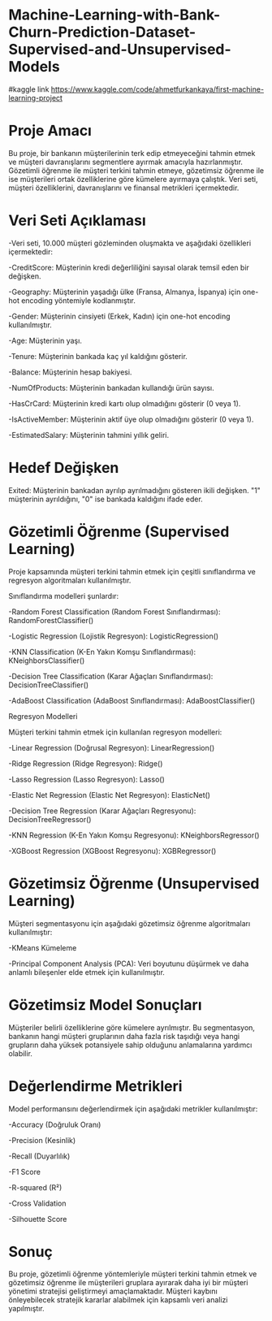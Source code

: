 # Machine-Learning-with-Bank-Churn-Prediction-Dataset-Supervised-and-Unsupervised-Models
#kaggle link
https://www.kaggle.com/code/ahmetfurkankaya/first-machine-learning-project
# Proje Amacı
Bu proje, bir bankanın müşterilerinin terk edip etmeyeceğini tahmin etmek ve müşteri davranışlarını segmentlere ayırmak amacıyla hazırlanmıştır. Gözetimli 
öğrenme ile müşteri terkini tahmin etmeye, gözetimsiz öğrenme ile ise müşterileri ortak özelliklerine göre kümelere ayırmaya çalıştık. Veri seti, müşteri özelliklerini, 
davranışlarını ve finansal metrikleri içermektedir.
# Veri Seti Açıklaması
-Veri seti, 10.000 müşteri gözleminden oluşmakta ve aşağıdaki özellikleri içermektedir:

-CreditScore: Müşterinin kredi değerliliğini sayısal olarak temsil eden bir değişken.

-Geography: Müşterinin yaşadığı ülke (Fransa, Almanya, İspanya) için one-hot encoding yöntemiyle kodlanmıştır.

-Gender: Müşterinin cinsiyeti (Erkek, Kadın) için one-hot encoding kullanılmıştır.

-Age: Müşterinin yaşı.

-Tenure: Müşterinin bankada kaç yıl kaldığını gösterir.

-Balance: Müşterinin hesap bakiyesi.

-NumOfProducts: Müşterinin bankadan kullandığı ürün sayısı.

-HasCrCard: Müşterinin kredi kartı olup olmadığını gösterir (0 veya 1).

-IsActiveMember: Müşterinin aktif üye olup olmadığını gösterir (0 veya 1).

-EstimatedSalary: Müşterinin tahmini yıllık geliri.

# Hedef Değişken

Exited: Müşterinin bankadan ayrılıp ayrılmadığını gösteren ikili değişken. "1" müşterinin ayrıldığını, "0" ise bankada kaldığını ifade eder.

# Gözetimli Öğrenme (Supervised Learning)
Proje kapsamında müşteri terkini tahmin etmek için çeşitli sınıflandırma ve regresyon algoritmaları kullanılmıştır. 

Sınıflandırma modelleri şunlardır:

-Random Forest Classification (Random Forest Sınıflandırması): RandomForestClassifier()

-Logistic Regression (Lojistik Regresyon): LogisticRegression()

-KNN Classification (K-En Yakın Komşu Sınıflandırması): KNeighborsClassifier()

-Decision Tree Classification (Karar Ağaçları Sınıflandırması): DecisionTreeClassifier()

-AdaBoost Classification (AdaBoost Sınıflandırması): AdaBoostClassifier()

Regresyon Modelleri

Müşteri terkini tahmin etmek için kullanılan regresyon modelleri:

-Linear Regression (Doğrusal Regresyon): LinearRegression()

-Ridge Regression (Ridge Regresyon): Ridge()

-Lasso Regression (Lasso Regresyon): Lasso()

-Elastic Net Regression (Elastic Net Regresyon): ElasticNet()

-Decision Tree Regression (Karar Ağaçları Regresyonu): DecisionTreeRegressor()

-KNN Regression (K-En Yakın Komşu Regresyonu): KNeighborsRegressor()

-XGBoost Regression (XGBoost Regresyonu): XGBRegressor()


# Gözetimsiz Öğrenme (Unsupervised Learning)
Müşteri segmentasyonu için aşağıdaki gözetimsiz öğrenme algoritmaları kullanılmıştır:

-KMeans Kümeleme

-Principal Component Analysis (PCA): Veri boyutunu düşürmek ve daha anlamlı bileşenler elde etmek için kullanılmıştır.

# Gözetimsiz Model Sonuçları
Müşteriler belirli özelliklerine göre kümelere ayrılmıştır. Bu segmentasyon, bankanın hangi müşteri gruplarının daha fazla risk taşıdığı veya hangi grupların daha yüksek potansiyele sahip olduğunu anlamalarına yardımcı olabilir.

# Değerlendirme Metrikleri
Model performansını değerlendirmek için aşağıdaki metrikler kullanılmıştır:

-Accuracy (Doğruluk Oranı)

-Precision (Kesinlik)

-Recall (Duyarlılık)

-F1 Score

-R-squared (R²)

-Cross Validation

-Silhouette Score
# Sonuç
Bu proje, gözetimli öğrenme yöntemleriyle müşteri terkini tahmin etmek ve gözetimsiz öğrenme ile müşterileri gruplara ayırarak daha iyi bir müşteri yönetimi stratejisi geliştirmeyi amaçlamaktadır. Müşteri kaybını önleyebilecek stratejik kararlar alabilmek için kapsamlı veri analizi yapılmıştır.


